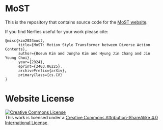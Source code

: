 # MoST

This is the repository that contains source code for the [MoST website](https://Bonnie-Kim.github.io/page-MoST).

If you find Nerfies useful for your work please cite:
```
@misc{kim2024most,
      title={MoST: Motion Style Transformer between Diverse Action Contents}, 
      author={Boeun Kim and Jungho Kim and Hyung Jin Chang and Jin Young Choi},
      year={2024},
      eprint={2403.06225},
      archivePrefix={arXiv},
      primaryClass={cs.CV}
}
```

# Website License
<a rel="license" href="http://creativecommons.org/licenses/by-sa/4.0/"><img alt="Creative Commons License" style="border-width:0" src="https://i.creativecommons.org/l/by-sa/4.0/88x31.png" /></a><br />This work is licensed under a <a rel="license" href="http://creativecommons.org/licenses/by-sa/4.0/">Creative Commons Attribution-ShareAlike 4.0 International License</a>.
